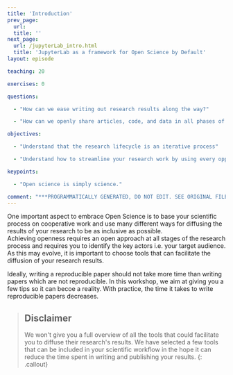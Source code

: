 ```yaml
---
title: 'Introduction'
prev_page:
  url: 
  title: ''
next_page:
  url: /jupyterLab_intro.html
  title: 'JupyterLab as a framework for Open Science by Default'
layout: episode

teaching: 20

exercises: 0

questions:

  - "How can we ease writing out research results along the way?"

  - "How can we openly share articles, code, and data in all phases of the research process?"

objectives:

  - "Understand that the research lifecycle is an iterative process"

  - "Understand how to streamline your research work by using every opportunities to share and make publicly available all phases of your research process"

keypoints:

  - "Open science is simply science."

comment: "***PROGRAMMATICALLY GENERATED, DO NOT EDIT. SEE ORIGINAL FILES IN /content***"
---
```


One important aspect to embrace Open Science is to base your scientific process on cooperative work and use many different ways for diffusing the results of your research to be as inclusive as possible.  
Achieving openness requires an open approach at all stages of the research process and requires you to identify the key actors i.e. your target audience. As this may evolve, it is important to choose tools that can facilitate the diffusion of your research results.  

Ideally, writing a reproducible paper should not take more time than writing papers which are not reproducible. In this workshop, we aim at giving you a few tips so it can becoe a reality. With practice, the time it takes to write reproducible papers decreases.

> ## Disclaimer
> 
> We won't give you a full overview of all the tools that could facilitate you
> to diffuse their research's results. We have selected a few tools that can be
> included in your scientific workflow in the hope it can reduce the time spent 
> in writing and publishing your results.
{: .callout}


